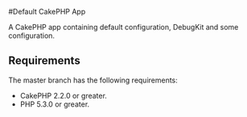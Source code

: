#Default CakePHP App

A CakePHP app containing default configuration, DebugKit and some configuration.

## Requirements

The master branch has the following requirements:

* CakePHP 2.2.0 or greater.
* PHP 5.3.0 or greater.